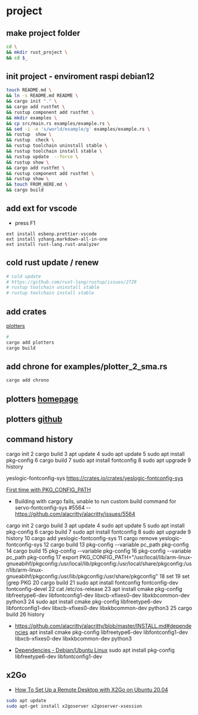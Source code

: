 # project

## make project folder

```bash
cd \
&& mkdir rust_project \
&& cd $_ 
```

## init project - enviroment  raspi debian12 

```bash
touch README.md \
&& ln -s README.md README \
&& cargo init "." \
&& cargo add rustfmt \
&& rustup component add rustfmt \
&& mkdir examples \
&& cp src/main.rs examples/example.rs \
&& sed -i -e 's/world/example/g' examples/example.rs \
&& rustup  show \
&& rustup  check \
&& rustup toolchain uninstall stable \
&& rustup toolchain install stable \
&& rustup update  --force \
&& rustup show \
&& cargo add rustfmt \
&& rustup component add rustfmt \
&& rustup show \
&& touch FROM_HERE.md \ 
&& cargo build 
```

## add ext for vscode 

- press F1 
```
ext install esbenp.prettier-vscode
ext install yzhang.markdown-all-in-one
ext install rust-lang.rust-analyzer
```

## cold rust update / renew

```bash
# cold update 
# https://github.com/rust-lang/rustup/issues/2729
# rustup toolchain uninstall stable
# rustup toolchain install stable
```

## add crates

[plotters](https://crates.io/crates/plotters)
```bash
# 
cargo add plotters
cargo build
```

## add chrone for examples/plotter_2_sma.rs

```bash
cargo add chrono
```

## plotters [homepage](https://plotters-rs.github.io/home/#!/)
## plotters [github](https://github.com/plotters-rs/plotters/tree/master/plotters)

## command history

cargo init
    2  cargo build
    3  apt update
    4  sudo apt update
    5  sudo apt install pkg-config
    6  cargo build
    7  sudo apt install fontconfig
    8  sudo apt upgrade
    9  history 

yeslogic-fontconfig-sys
https://crates.io/crates/yeslogic-fontconfig-sys 

[First time with PKG_CONFIG_PATH](https://forums.debian.net/viewtopic.php?t=159260)

-  Building with cargo fails, unable to run custom build command for servo-fontconfig-sys #5564 
-- https://github.com/alacritty/alacritty/issues/5564

cargo init
    2  cargo build
    3  apt update
    4  sudo apt update
    5  sudo apt install pkg-config
    6  cargo build
    7  sudo apt install fontconfig
    8  sudo apt upgrade
    9  history 
   10  cargo add yeslogic-fontconfig-sys
   11  cargo remove yeslogic-fontconfig-sys
   12  cargo build
   13  pkg-config --variable pc_path pkg-config
   14  cargo build
   15  pkg-config --variable  pkg-config
   16  pkg-config --variable pc_path pkg-config
   17  export PKG_CONFIG_PATH="/usr/local/lib/arm-linux-gnueabihf/pkgconfig:/usr/local/lib/pkgconfig:/usr/local/share/pkgconfig:/usr/lib/arm-linux-gnueabihf/pkgconfig:/usr/lib/pkgconfig:/usr/share/pkgconfig"
   18  set
   19  set |grep PKG
   20  cargo build
   21  sudo apt install fontconfig fontconfig-dev fontconfig-devel
   22  cat /etc/os-release 
   23  apt install cmake pkg-config libfreetype6-dev libfontconfig1-dev libxcb-xfixes0-dev libxkbcommon-dev python3
   24  sudo apt install cmake pkg-config libfreetype6-dev libfontconfig1-dev libxcb-xfixes0-dev libxkbcommon-dev python3
   25  cargo build
   26  history 

- https://github.com/alacritty/alacritty/blob/master/INSTALL.md#dependencies
apt install cmake pkg-config libfreetype6-dev libfontconfig1-dev libxcb-xfixes0-dev libxkbcommon-dev python3

- [Dependencies - Debian/Ubuntu Linux](https://github.com/plotters-rs/plotters/blob/master/README.md#ubuntu-linux)
sudo apt install pkg-config libfreetype6-dev libfontconfig1-dev

## x2Go

- [How To Set Up a Remote Desktop with X2Go on Ubuntu 20.04](https://www.digitalocean.com/community/tutorials/how-to-set-up-a-remote-desktop-with-x2go-on-ubuntu-20-04)

```bash
sudo apt update
sudo apt-get install x2goserver x2goserver-xsession
```
